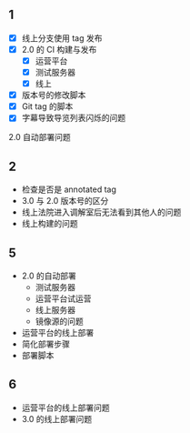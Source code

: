 ## 1

- [x] 线上分支使用 tag 发布
- [x] 2.0 的 CI 构建与发布
	- [x] 运营平台
	- [x] 测试服务器
	- [x] 线上
- [x] 版本号的修改脚本
- [x] Git tag 的脚本
- [x] 字幕导致导览列表闪烁的问题

2.0 自动部署问题

## 2

- 检查是否是 annotated tag
- 3.0 与 2.0 版本号的区分
- 线上法院进入调解室后无法看到其他人的问题
- 线上构建的问题

## 5

- 2.0 的自动部署
	- 测试服务器
	- 运营平台试运营
	- 线上服务器
	- 镜像源的问题
- 运营平台的线上部署
- 简化部署步骤
- 部署脚本

## 6

- 运营平台的线上部署问题
- 3.0 的线上部署问题